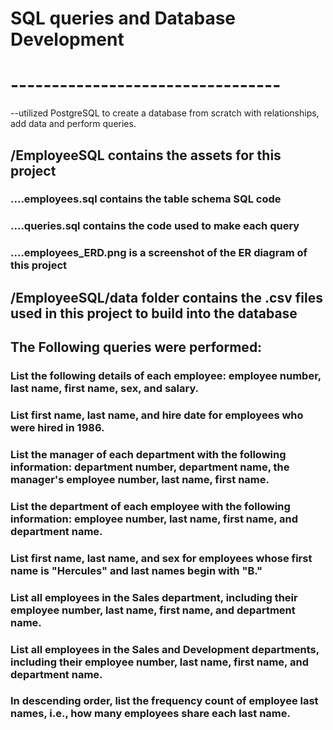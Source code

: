 # SQL queries and Database Development
# ---------------------------------
--utilized PostgreSQL to create a database from scratch with relationships, add data and perform queries.

## /EmployeeSQL contains the assets for this project
### ....employees.sql contains the table schema SQL code
### ....queries.sql contains the code used to make each query
### ....employees_ERD.png is a screenshot of the ER diagram of this project

## /EmployeeSQL/data folder contains the .csv files used in this project to build into the database

## The Following queries were performed:

### List the following details of each employee: employee number, last name, first name, sex, and salary.
### List first name, last name, and hire date for employees who were hired in 1986.
### List the manager of each department with the following information: department number, department name, the manager's employee number, last name, first name.
### List the department of each employee with the following information: employee number, last name, first name, and department name.
### List first name, last name, and sex for employees whose first name is "Hercules" and last names begin with "B."
### List all employees in the Sales department, including their employee number, last name, first name, and department name.
### List all employees in the Sales and Development departments, including their employee number, last name, first name, and department name.
### In descending order, list the frequency count of employee last names, i.e., how many employees share each last name.
